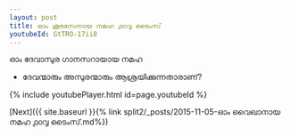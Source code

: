 ```yaml
---
layout: post
title: ഓം ശൂരസേനായ നമഹ ൧൦൮ ടൈംസ്
youtubeId: GtTRO-17ii8
---
```

 
 
 ഓം ദേവാസുര ഗാനസറായായ നമഹ 
 
 -  ദേവന്മാരും അസുരന്മാരും ആശ്രയിക്കുന്നതാരാണ്? 
 
  
 
  
 
 
 
 
 
 


{% include youtubePlayer.html id=page.youtubeId %}
 
[Next]({{ site.baseurl }}{% link  split2/_posts/2015-11-05-ഓം വൈഖാനായ നമഹ ൧൦൮ ടൈംസ്.md%})
 
